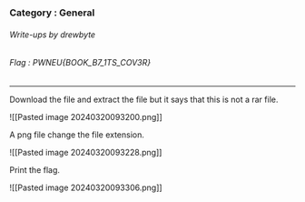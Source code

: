 ### Category : General
###### Write-ups by drewbyte
###### Flag : PWNEU{BOOK_B7_1TS_COV3R}
---

Download the file and extract the file but it says that this is not a rar file.

![[Pasted image 20240320093200.png]]

A png file change the file extension.

![[Pasted image 20240320093228.png]]

Print the flag.

![[Pasted image 20240320093306.png]]


